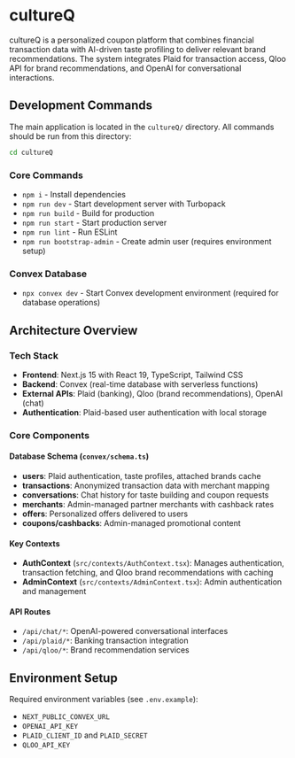 # cultureQ

cultureQ is a personalized coupon platform that combines financial transaction data with AI-driven taste profiling to deliver relevant brand recommendations. The system integrates Plaid for transaction access, Qloo API for brand recommendations, and OpenAI for conversational interactions.

## Development Commands

The main application is located in the `cultureQ/` directory. All commands should be run from this directory:

```bash
cd cultureQ
```

### Core Commands
- `npm i` - Install dependencies
- `npm run dev` - Start development server with Turbopack
- `npm run build` - Build for production
- `npm run start` - Start production server
- `npm run lint` - Run ESLint
- `npm run bootstrap-admin` - Create admin user (requires environment setup)

### Convex Database
- `npx convex dev` - Start Convex development environment (required for database operations)

## Architecture Overview

### Tech Stack
- **Frontend**: Next.js 15 with React 19, TypeScript, Tailwind CSS
- **Backend**: Convex (real-time database with serverless functions)
- **External APIs**: Plaid (banking), Qloo (brand recommendations), OpenAI (chat)
- **Authentication**: Plaid-based user authentication with local storage

### Core Components

#### Database Schema (`convex/schema.ts`)
- **users**: Plaid authentication, taste profiles, attached brands cache
- **transactions**: Anonymized transaction data with merchant mapping
- **conversations**: Chat history for taste building and coupon requests
- **merchants**: Admin-managed partner merchants with cashback rates
- **offers**: Personalized offers delivered to users
- **coupons/cashbacks**: Admin-managed promotional content

#### Key Contexts
- **AuthContext** (`src/contexts/AuthContext.tsx`): Manages authentication, transaction fetching, and Qloo brand recommendations with caching
- **AdminContext** (`src/contexts/AdminContext.tsx`): Admin authentication and management

#### API Routes
- `/api/chat/*`: OpenAI-powered conversational interfaces
- `/api/plaid/*`: Banking transaction integration
- `/api/qloo/*`: Brand recommendation services

## Environment Setup

Required environment variables (see `.env.example`):
- `NEXT_PUBLIC_CONVEX_URL`
- `OPENAI_API_KEY`
- `PLAID_CLIENT_ID` and `PLAID_SECRET`
- `QLOO_API_KEY`
